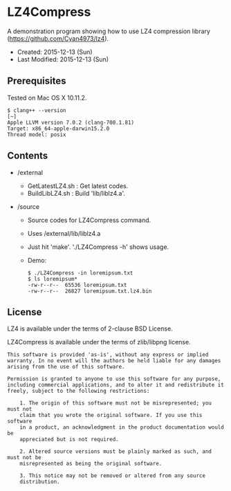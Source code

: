 # LZ4Compress #

A demonstration program showing how to use LZ4 compression library (https://github.com/Cyan4973/lz4).

*   Created: 2015-12-13 (Sun)
*   Last Modified: 2015-12-13 (Sun)

## Prerequisites ##

Tested on Mac OS X 10.11.2.

    $ clang++ --version                                                                                                [~] 
    Apple LLVM version 7.0.2 (clang-700.1.81)
    Target: x86_64-apple-darwin15.2.0
    Thread model: posix

## Contents ##

*   /external
    *   GetLatestLZ4.sh : Get latest codes.
    *   BuildLibLZ4.sh : Build 'lib/liblz4.a'.

*   /source
    *   Source codes for LZ4Compress command.
    *   Uses /external/lib/liblz4.a
    *   Just hit 'make'. './LZ4Compress -h' shows usage.
    *   Demo:

            $ ./LZ4Compress -in loremipsum.txt
            $ ls loremipsum*
            -rw-r--r--  65536 loremipsum.txt
            -rw-r--r--  26827 loremipsum.txt.lz4.bin


## License ##

LZ4 is available under the terms of 2-clause BSD License.

LZ4Compress is available under the terms of zlib/libpng license.

    This software is provided 'as-is', without any express or implied
    warranty. In no event will the authors be held liable for any damages
    arising from the use of this software.
    
    Permission is granted to anyone to use this software for any purpose,
    including commercial applications, and to alter it and redistribute it
    freely, subject to the following restrictions:
    
        1. The origin of this software must not be misrepresented; you must not
        claim that you wrote the original software. If you use this software
        in a product, an acknowledgment in the product documentation would be
        appreciated but is not required.
    
        2. Altered source versions must be plainly marked as such, and must not be
        misrepresented as being the original software.
    
        3. This notice may not be removed or altered from any source
        distribution.

<!--
Local Variables:
mode: markdown
coding: utf-8
End:
-->
